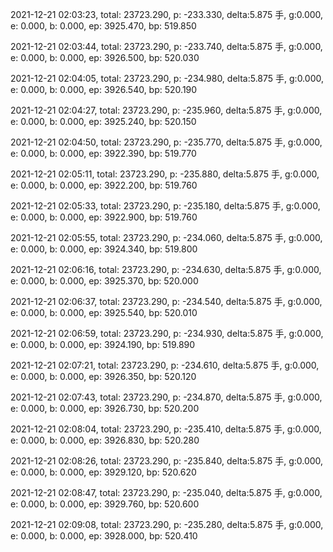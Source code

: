 2021-12-21 02:03:23, total: 23723.290, p: -233.330, delta:5.875 手, g:0.000, e: 0.000, b: 0.000, ep: 3925.470, bp: 519.850

2021-12-21 02:03:44, total: 23723.290, p: -233.740, delta:5.875 手, g:0.000, e: 0.000, b: 0.000, ep: 3926.500, bp: 520.030

2021-12-21 02:04:05, total: 23723.290, p: -234.980, delta:5.875 手, g:0.000, e: 0.000, b: 0.000, ep: 3926.540, bp: 520.190

2021-12-21 02:04:27, total: 23723.290, p: -235.960, delta:5.875 手, g:0.000, e: 0.000, b: 0.000, ep: 3925.240, bp: 520.150

2021-12-21 02:04:50, total: 23723.290, p: -235.770, delta:5.875 手, g:0.000, e: 0.000, b: 0.000, ep: 3922.390, bp: 519.770

2021-12-21 02:05:11, total: 23723.290, p: -235.880, delta:5.875 手, g:0.000, e: 0.000, b: 0.000, ep: 3922.200, bp: 519.760

2021-12-21 02:05:33, total: 23723.290, p: -235.180, delta:5.875 手, g:0.000, e: 0.000, b: 0.000, ep: 3922.900, bp: 519.760

2021-12-21 02:05:55, total: 23723.290, p: -234.060, delta:5.875 手, g:0.000, e: 0.000, b: 0.000, ep: 3924.340, bp: 519.800

2021-12-21 02:06:16, total: 23723.290, p: -234.630, delta:5.875 手, g:0.000, e: 0.000, b: 0.000, ep: 3925.370, bp: 520.000

2021-12-21 02:06:37, total: 23723.290, p: -234.540, delta:5.875 手, g:0.000, e: 0.000, b: 0.000, ep: 3925.540, bp: 520.010

2021-12-21 02:06:59, total: 23723.290, p: -234.930, delta:5.875 手, g:0.000, e: 0.000, b: 0.000, ep: 3924.190, bp: 519.890

2021-12-21 02:07:21, total: 23723.290, p: -234.610, delta:5.875 手, g:0.000, e: 0.000, b: 0.000, ep: 3926.350, bp: 520.120

2021-12-21 02:07:43, total: 23723.290, p: -234.870, delta:5.875 手, g:0.000, e: 0.000, b: 0.000, ep: 3926.730, bp: 520.200

2021-12-21 02:08:04, total: 23723.290, p: -235.410, delta:5.875 手, g:0.000, e: 0.000, b: 0.000, ep: 3926.830, bp: 520.280

2021-12-21 02:08:26, total: 23723.290, p: -235.840, delta:5.875 手, g:0.000, e: 0.000, b: 0.000, ep: 3929.120, bp: 520.620

2021-12-21 02:08:47, total: 23723.290, p: -235.040, delta:5.875 手, g:0.000, e: 0.000, b: 0.000, ep: 3929.760, bp: 520.600

2021-12-21 02:09:08, total: 23723.290, p: -235.280, delta:5.875 手, g:0.000, e: 0.000, b: 0.000, ep: 3928.000, bp: 520.410